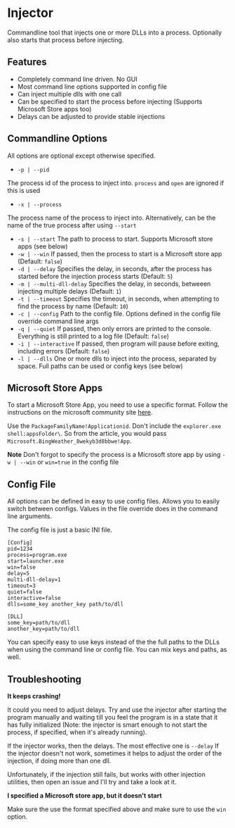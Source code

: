 # Injector

Commandline tool that injects one or more DLLs into a process. Optionally also starts that process before injecting.

## Features

  * Completely command line driven. No GUI
  * Most command line options supported in config file
  * Can inject multiple dlls with one call
  * Can be specified to start the process before injecting (Supports Microsoft Store apps too)
  * Delays can be adjusted to provide stable injections

## Commandline Options

  All options are optional except otherwise specified. 

  * `-p | --pid` 

  The process id of the process to inject into. `process` and `open` are ignored if this is used

  * `-x | --process` 

  The process name of the process to inject into. Alternatively, can be the name of the true process after using `--start`
  
  * `-s | --start` 
  The path to process to start. Supports Microsoft store apps (see below)
  * `-w | --win` 
  If passed, then the process to start is a Microsoft store app (Default: `false`)
  * `-d | --delay` 
  Specifies the delay, in seconds, after the process has started before the injection process starts (Default: `5`)
  * `-m | --multi-dll-delay` 
  Specifies the delay, in seconds, betweeen injecting multiple delays (Default: `1`)
  * `-t | --timeout` 
  Specifies the timeout, in seconds, when attempting to find the process by name (Default: `10`)
  * `-c | --config` 
  Path to the config file. Options defined in the config file override command line args
  * `-q | --quiet`
  If passed, then only errors are printed to the console. Everything is still printed to a log file (Default: `false`)
  * `-i | --interactive` 
  If passed, then program will pause before exiting, including errors (Default: `false`)
  * `-l | --dlls` 
  One or more dlls to inject into the process, separated by space. Full paths can be used or config keys (see below)

## Microsoft Store Apps

To start a Microsoft Store App, you need to use a specific format. Follow the instructions on the microsoft community site [here](https://answers.microsoft.com/en-us/windows/forum/windows_10-windows_store/starting-windows-10-store-app-from-the-command/836354c5-b5af-4d6c-b414-80e40ed14675?auth=1).

Use the `PackageFamilyName!Applicationid`. Don't include the `explorer.exe shell:appsFolder\`. So from the article, you would pass `Microsoft.BingWeather_8wekyb3d8bbwe!App`.

**Note** Don't forgot to specify the process is a Microsoft store app by using `-w | --win` or `win=true` in the config file

## Config File

All options can be defined in easy to use config files. Allows you to easily switch between configs. Values in the file override does in the command line arguments.

The config file is just a basic INI file.

```
[Config]
pid=1234
process=program.exe
start=launcher.exe
win=false
delay=5
multi-dll-delay=1
timeout=3
quiet=false
interactive=false
dlls=some_key another_key path/to/dll

[DLL]
some_key=path/to/dll
another_key=path/to/dll
```

You can specify easy to use keys instead of the the full paths to the DLLs when using the command line or config file.  You can mix keys and paths, as well.

## Troubleshooting

**It keeps crashing!**

It could you need to adjust delays. Try and use the injector after starting the program manually and waiting till you feel the program is in a state that it has fully initialized (Note: the injector is smart enough to not start the process, if specified, when it's already running).

If the injector works, then the delays. The most effective one is `--delay`
If the injector doesn't not work, sometimes it helps to adjust the order of the injection, if doing more than one dll.

Unfortunately, if the injection still fails, but works with other injection utilities, then open an issue and I'll try and take a look at it.

**I specified a Microsoft store app, but it doesn't start**

Make sure the use the format specified above and make sure to use the `win` option.


